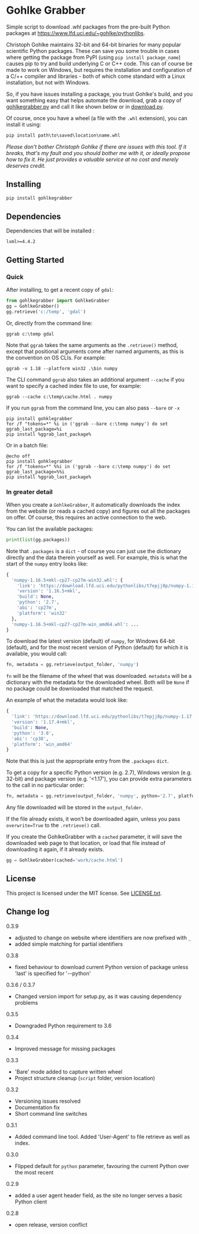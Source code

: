 # Gohlke Grabber

Simple script to download .whl packages from the pre-built Python packages at https://www.lfd.uci.edu/~gohlke/pythonlibs.

Christoph Gohlke maintains 32-bit and 64-bit binaries for many popular scientific Python packages. These can save you some trouble in cases where getting the package from PyPI (using `pip install package_name`) causes pip to try and build underlying C or C++ code. This can of course be made to work on Windows, but requires the installation and configuration of a C/++ compiler and libraries - both of which come standard with a Linux installation, but not with Windows.

So, if you have issues installing a package, you trust Gohlke's build, and you want something easy that helps automate the download, grab a copy of [gohlkegrabber.py](https://github.com/jaapvandervelde/gohlkegrabber/blob/master/gohlkegrabber/gohlkegrabber.py) and call it like shown below or in [download.py](https://github.com/jaapvandervelde/gohlkegrabber/blob/master/example/download.py).

Of course, once you have a wheel (a file with the `.whl` extension), you can install it using:
```cmd
pip install path\to\saved\location\name.whl
```

<i>Please don't bother Christoph Gohlke if there are issues with this tool. If it breaks, that's my fault and you should bother me with it, or ideally propose how to fix it. He just provides a valuable service at no cost and merely deserves credit.</i>

## Installing

```cmd
pip install gohlkegrabber
```

## Dependencies

Dependencies that will be installed :
```
lxml>=4.4.2
```

## Getting Started

### Quick

After installing, to get a recent copy of `gdal`:
```python
from gohlkegrabber import GohlkeGrabber
gg = GohlkeGrabber()
gg.retrieve('c:/temp', 'gdal')
```

Or, directly from the command line:
```commandline
ggrab c:\temp gdal
```
Note that `ggrab` takes the same arguments as the `.retrieve()` method, except that positional arguments come after named arguments, as this is the convention on OS CLIs. For example:
```commandline
ggrab -v 1.18 --platform win32 .\bin numpy
```
The CLI command `ggrab` also takes an additional argument `--cache` if you want to specify a cached index file to use, for example:
```commandline
ggrab --cache c:\temp\cache.html . numpy
```
If you run `ggrab` from the command line, you can also pass `--bare` or `-x` 
```commandline
pip install gohklegrabber
for /f "tokens=*" %i in ('ggrab --bare c:\temp numpy') do set ggrab_last_package=%i
pip install %ggrab_last_package%
```
Or in a batch file:
```commandline
@echo off
pip install gohklegrabber
for /f "tokens=*" %%i in ('ggrab --bare c:\temp numpy') do set ggrab_last_package=%%i
pip install %ggrab_last_package%
```

### In greater detail

When you create a `GohlkeGrabber`, it automatically downloads the index from the website (or reads a cached copy) and figures out all the packages on offer. Of course, this requires an active connection to the web. 

You can list the available packages:
```python
print(list(gg.packages))
```
Note that `.packages` is a `dict` - of course you can just use the dictionary directly and the data therein yourself as well. For example, this is what the start of the `numpy` entry looks like:
```python
{
  'numpy-1.16.5+mkl-cp27-cp27m-win32.whl': {
    'link': 'https://download.lfd.uci.edu/pythonlibs/t7epjj8p/numpy-1.16.5+mkl-cp27-cp27m-win32.whl',
    'version': '1.16.5+mkl',
    'build': None,
    'python': '2.7',
    'abi': 'cp27m',
    'platform': 'win32'
  },
  'numpy-1.16.5+mkl-cp27-cp27m-win_amd64.whl': ...
}
```

To download the latest version (default) of `numpy`, for Windows 64-bit (default), and for the most recent version of Python (default) for which it is available, you would call:
```python
fn, metadata = gg.retrieve(output_folder, 'numpy')
```

`fn` will be the filename of the wheel that was downloaded. `metadata` will be a dictionary with the metadata for the downloaded wheel. Both will be `None` if no package could be downloaded that matched the request. 

An example of what the metadata would look like:
```python
{
  'link': 'https://download.lfd.uci.edu/pythonlibs/t7epjj8p/numpy-1.17.4+mkl-cp38-cp38-win_amd64.whl',
  'version': '1.17.4+mkl',
  'build': None,
  'python': '3.8',
  'abi': 'cp38',
  'platform': 'win_amd64'
}
```
Note that this is just the appropriate entry from the `.packages` `dict`.

To get a copy for a specific Python version (e.g. 2.7), Windows version (e.g. 32-bit) and package version (e.g. '<1.17'), you can provide extra parameters to the call in no particular order:
```python
fn, metadata = gg.retrieve(output_folder, 'numpy', python='2.7', platform='win32', version='<1.17')
```

Any file downloaded will be stored in the `output_folder`. 

If the file already exists, it won't be downloaded again, unless you pass `overwrite=True` to the `.retrieve()` call. 

If you create the GohlkeGrabber with a `cached` parameter, it will save the downloaded web page to that location, or load that file instead of downloading it again, if it already exists.
```python
gg = GohlkeGrabber(cached='work/cache.html')
```

## License

This project is licensed under the MIT license. See [LICENSE.txt](https://github.com/jaapvandervelde/gohlkegrabber/blob/master/LICENSE.txt).


## Change log

0.3.9
- adjusted to change on website where identifiers are now prefixed with `_` 
- added simple matching for partial identifiers

0.3.8
- fixed behaviour to download current Python version of package unless 'last' is specified for '--python'

0.3.6 / 0.3.7
- Changed version import for setup.py, as it was causing dependency problems

0.3.5
- Downgraded Python requirement to 3.6

0.3.4
- Improved message for missing packages

0.3.3
- 'Bare' mode added to capture written wheel
- Project structure cleanup (`script` folder, version location)

0.3.2
- Versioning issues resolved 
- Documentation fix
- Short command line switches

0.3.1
- Added command line tool. Added 'User-Agent' to file retrieve as well as index.

0.3.0
- Flipped default for `python` parameter, favouring the current Python over the most recent

0.2.9
- added a user agent header field, as the site no longer serves a basic Python client

0.2.8
- open release, version conflict
